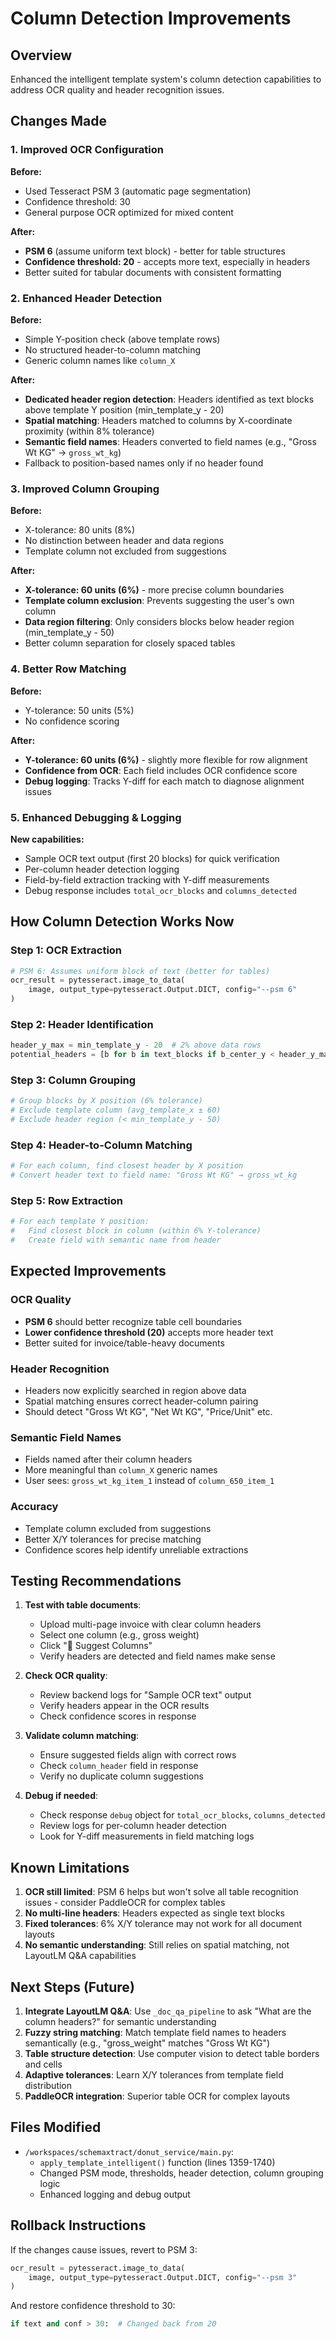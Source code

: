 # Column Detection Improvements

## Overview

Enhanced the intelligent template system's column detection capabilities to address OCR quality and header recognition issues.

## Changes Made

### 1. Improved OCR Configuration

**Before:**

- Used Tesseract PSM 3 (automatic page segmentation)
- Confidence threshold: 30
- General purpose OCR optimized for mixed content

**After:**

- **PSM 6** (assume uniform text block) - better for table structures
- **Confidence threshold: 20** - accepts more text, especially in headers
- Better suited for tabular documents with consistent formatting

### 2. Enhanced Header Detection

**Before:**

- Simple Y-position check (above template rows)
- No structured header-to-column matching
- Generic column names like `column_X`

**After:**

- **Dedicated header region detection**: Headers identified as text blocks above template Y position (min_template_y - 20)
- **Spatial matching**: Headers matched to columns by X-coordinate proximity (within 8% tolerance)
- **Semantic field names**: Headers converted to field names (e.g., "Gross Wt KG" → `gross_wt_kg`)
- Fallback to position-based names only if no header found

### 3. Improved Column Grouping

**Before:**

- X-tolerance: 80 units (8%)
- No distinction between header and data regions
- Template column not excluded from suggestions

**After:**

- **X-tolerance: 60 units (6%)** - more precise column boundaries
- **Template column exclusion**: Prevents suggesting the user's own column
- **Data region filtering**: Only considers blocks below header region (min_template_y - 50)
- Better column separation for closely spaced tables

### 4. Better Row Matching

**Before:**

- Y-tolerance: 50 units (5%)
- No confidence scoring

**After:**

- **Y-tolerance: 60 units (6%)** - slightly more flexible for row alignment
- **Confidence from OCR**: Each field includes OCR confidence score
- **Debug logging**: Tracks Y-diff for each match to diagnose alignment issues

### 5. Enhanced Debugging & Logging

**New capabilities:**

- Sample OCR text output (first 20 blocks) for quick verification
- Per-column header detection logging
- Field-by-field extraction tracking with Y-diff measurements
- Debug response includes `total_ocr_blocks` and `columns_detected`

## How Column Detection Works Now

### Step 1: OCR Extraction

```python
# PSM 6: Assumes uniform block of text (better for tables)
ocr_result = pytesseract.image_to_data(
    image, output_type=pytesseract.Output.DICT, config="--psm 6"
)
```

### Step 2: Header Identification

```python
header_y_max = min_template_y - 20  # 2% above data rows
potential_headers = [b for b in text_blocks if b_center_y < header_y_max]
```

### Step 3: Column Grouping

```python
# Group blocks by X position (6% tolerance)
# Exclude template column (avg_template_x ± 60)
# Exclude header region (< min_template_y - 50)
```

### Step 4: Header-to-Column Matching

```python
# For each column, find closest header by X position
# Convert header text to field name: "Gross Wt KG" → gross_wt_kg
```

### Step 5: Row Extraction

```python
# For each template Y position:
#   Find closest block in column (within 6% Y-tolerance)
#   Create field with semantic name from header
```

## Expected Improvements

### OCR Quality

- **PSM 6** should better recognize table cell boundaries
- **Lower confidence threshold (20)** accepts more header text
- Better suited for invoice/table-heavy documents

### Header Recognition

- Headers now explicitly searched in region above data
- Spatial matching ensures correct header-column pairing
- Should detect "Gross Wt KG", "Net Wt KG", "Price/Unit" etc.

### Semantic Field Names

- Fields named after their column headers
- More meaningful than `column_X` generic names
- User sees: `gross_wt_kg_item_1` instead of `column_650_item_1`

### Accuracy

- Template column excluded from suggestions
- Better X/Y tolerances for precise matching
- Confidence scores help identify unreliable extractions

## Testing Recommendations

1. **Test with table documents**:

   - Upload multi-page invoice with clear column headers
   - Select one column (e.g., gross weight)
   - Click "🔮 Suggest Columns"
   - Verify headers are detected and field names make sense

2. **Check OCR quality**:

   - Review backend logs for "Sample OCR text" output
   - Verify headers appear in the OCR results
   - Check confidence scores in response

3. **Validate column matching**:

   - Ensure suggested fields align with correct rows
   - Check `column_header` field in response
   - Verify no duplicate column suggestions

4. **Debug if needed**:
   - Check response `debug` object for `total_ocr_blocks`, `columns_detected`
   - Review logs for per-column header detection
   - Look for Y-diff measurements in field matching logs

## Known Limitations

1. **OCR still limited**: PSM 6 helps but won't solve all table recognition issues - consider PaddleOCR for complex tables
2. **No multi-line headers**: Headers expected as single text blocks
3. **Fixed tolerances**: 6% X/Y tolerance may not work for all document layouts
4. **No semantic understanding**: Still relies on spatial matching, not LayoutLM Q&A capabilities

## Next Steps (Future)

1. **Integrate LayoutLM Q&A**: Use `_doc_qa_pipeline` to ask "What are the column headers?" for semantic understanding
2. **Fuzzy string matching**: Match template field names to headers semantically (e.g., "gross_weight" matches "Gross Wt KG")
3. **Table structure detection**: Use computer vision to detect table borders and cells
4. **Adaptive tolerances**: Learn X/Y tolerances from template field distribution
5. **PaddleOCR integration**: Superior table OCR for complex layouts

## Files Modified

- `/workspaces/schemaxtract/donut_service/main.py`:
  - `apply_template_intelligent()` function (lines 1359-1740)
  - Changed PSM mode, thresholds, header detection, column grouping logic
  - Enhanced logging and debug output

## Rollback Instructions

If the changes cause issues, revert to PSM 3:

```python
ocr_result = pytesseract.image_to_data(
    image, output_type=pytesseract.Output.DICT, config="--psm 3"
)
```

And restore confidence threshold to 30:

```python
if text and conf > 30:  # Changed back from 20
```
